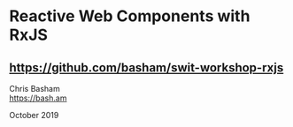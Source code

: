 # Reactive Web Components with RxJS

## https://github.com/basham/swit-workshop-rxjs

Chris Basham  
https://bash.am

October 2019
